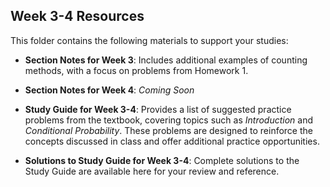 ## Week 3-4 Resources  

This folder contains the following materials to support your studies:  

- **Section Notes for Week 3**: Includes additional examples of counting methods, with a focus on problems from Homework 1.  

- **Section Notes for Week 4**: *Coming Soon*  

- **Study Guide for Week 3-4**: Provides a list of suggested practice problems from the textbook, covering topics such as *Introduction* and *Conditional Probability*. These problems are designed to reinforce the concepts discussed in class and offer additional practice opportunities.  

- **Solutions to Study Guide for Week 3-4**: Complete solutions to the Study Guide are available here for your review and reference.  

